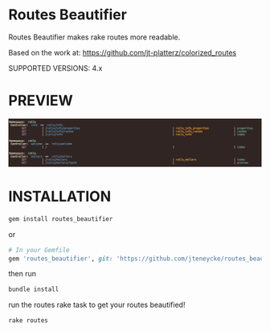 Routes Beautifier
===========

Routes Beautifier makes rake routes more readable.

Based on the work at: https://github.com/jt-platterz/colorized_routes

SUPPORTED VERSIONS: 4.x

# PREVIEW
![Screenshot](colors.png)

# INSTALLATION
```bash
gem install routes_beautifier
```
or
```ruby
# In your Gemfile
gem 'routes_beautifier', git: 'https://github.com/jteneycke/routes_beautifier.git'
```
then run
```bash
bundle install
```

run the routes rake task to get your routes beautified!
```bash
rake routes
```
